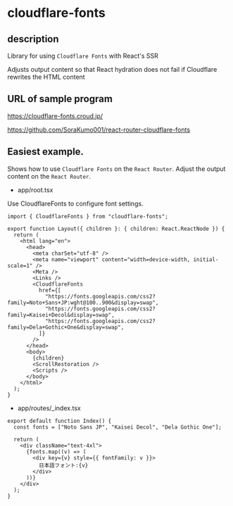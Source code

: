 # cloudflare-fonts

## description

Library for using `Cloudflare Fonts` with React's SSR

Adjusts output content so that React hydration does not fail if Cloudflare rewrites the HTML content

## URL of sample program

<https://cloudflare-fonts.croud.jp/>

<https://github.com/SoraKumo001/react-router-cloudflare-fonts>

## Easiest example.

Shows how to use `Cloudflare Fonts` on the `React Router`.
Adjust the output content on the `React Router`.

- app/root.tsx

Use CloudflareFonts to configure font settings.

```tsx
import { CloudflareFonts } from "cloudflare-fonts";

export function Layout({ children }: { children: React.ReactNode }) {
  return (
    <html lang="en">
      <head>
        <meta charSet="utf-8" />
        <meta name="viewport" content="width=device-width, initial-scale=1" />
        <Meta />
        <Links />
        <CloudflareFonts
          href={[
            "https://fonts.googleapis.com/css2?family=Noto+Sans+JP:wght@100..900&display=swap",
            "https://fonts.googleapis.com/css2?family=Kaisei+Decol&display=swap",
            "https://fonts.googleapis.com/css2?family=Dela+Gothic+One&display=swap",
          ]}
        />
      </head>
      <body>
        {children}
        <ScrollRestoration />
        <Scripts />
      </body>
    </html>
  );
}
```

- app/routes/\_index.tsx

```tsx
export default function Index() {
  const fonts = ["Noto Sans JP", "Kaisei Decol", "Dela Gothic One"];

  return (
    <div className="text-4xl">
      {fonts.map((v) => (
        <div key={v} style={{ fontFamily: v }}>
          日本語フォント:{v}
        </div>
      ))}
    </div>
  );
}
```

